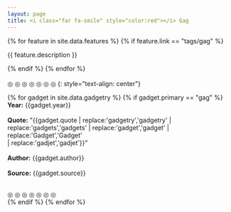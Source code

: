 ```yaml
---
layout: page
title: <i class="far fa-smile" style="color:red"></i> Gag
---
```


{% for feature in site.data.features %}
{% if feature.link == "tags/gag" %}
<p class="f4">{{ feature.description }}</p>
{% endif %}
{% endfor %}

<br>
<br>
◎ ◎ ◎ ◎ ◎ ◎ ◎
{: style="text-align: center"}

{% for gadget in site.data.gadgetry %}
{% if gadget.primary == "gag" %}
  <br>
  **Year:** {{gadget.year}}
  <br>
  <br>
  **Quote:** "{{gadget.quote
    | replace:'gadgetry','<span class="red">gadgetry</span>'
    | replace:'gadgets','<span class="red">gadgets</span>'
    | replace:'gadget','<span class="red">gadget</span>'
    | replace:'Gadget','<span class="red">Gadget</span>'  
    | replace:'gadjet','<span class="red">gadjet</span>'}}"
  <br>
  <br>
  **Author:** {{gadget.author}}
  <br>
  <br>
  **Source:** {{gadget.source}}
  <br>
  <br>
  <div class="tc"> ◎ ◎ ◎ ◎ ◎ ◎ ◎ </div>
{% endif %}
{% endfor %}
